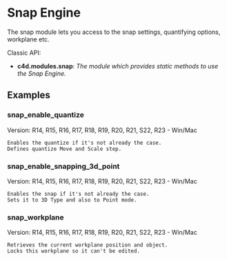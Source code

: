 # Snap Engine

The snap module lets you access to the snap settings, quantifying options, workplane etc.

Classic API:
- **c4d.modules.snap**: *The module which provides static methods to use the Snap Engine.*

## Examples

### snap_enable_quantize
Version: R14, R15, R16, R17, R18, R19, R20, R21, S22, R23 - Win/Mac

    Enables the quantize if it's not already the case.
    Defines quantize Move and Scale step.

### snap_enable_snapping_3d_point
Version: R14, R15, R16, R17, R18, R19, R20, R21, S22, R23 - Win/Mac

    Enables the snap if it's not already the case.
    Sets it to 3D Type and also to Point mode.
    
### snap_workplane
Version: R14, R15, R16, R17, R18, R19, R20, R21, S22, R23 - Win/Mac

    Retrieves the current workplane position and object.
    Locks this workplane so it can't be edited.
